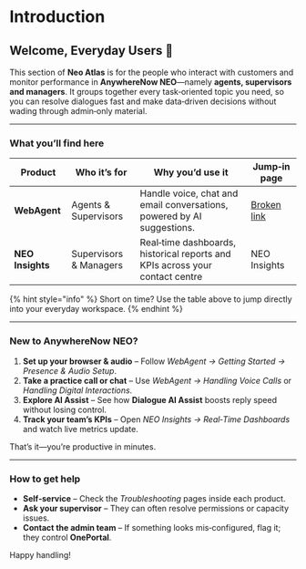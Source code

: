 # Introduction

## Welcome, Everyday Users 👋

This section of **Neo Atlas** is for the people who interact with customers and monitor performance in **AnywhereNow NEO**—namely **agents, supervisors and managers**. It groups together every task‑oriented topic you need, so you can resolve dialogues fast and make data‑driven decisions without wading through admin‑only material.

***

### What you’ll find here

| Product          | Who it’s for           | Why you’d use it                                                             | Jump‑in page                              |
| ---------------- | ---------------------- | ---------------------------------------------------------------------------- | ----------------------------------------- |
| **WebAgent**     | Agents & Supervisors   | Handle voice, chat and email conversations, powered by AI suggestions.       | [Broken link](broken-reference "mention") |
| **NEO Insights** | Supervisors & Managers | Real‑time dashboards, historical reports and KPIs across your contact centre | NEO Insights                              |

{% hint style="info" %}
&#x20;Short on time? Use the table above to jump directly into your everyday workspace.
{% endhint %}

***

### New to AnywhereNow NEO?

1. **Set up your browser & audio** – Follow _WebAgent → Getting Started → Presence & Audio Setup_.
2. **Take a practice call or chat** – Use _WebAgent → Handling Voice Calls_ or _Handling Digital Interactions_.
3. **Explore AI Assist** – See how **Dialogue AI Assist** boosts reply speed without losing control.
4. **Track your team’s KPIs** – Open _NEO Insights → Real‑Time Dashboards_ and watch live metrics update.

That’s it—you’re productive in minutes.

***

### How to get help

* **Self‑service** – Check the _Troubleshooting_ pages inside each product.
* **Ask your supervisor** – They can often resolve permissions or capacity issues.
* **Contact the admin team** – If something looks mis‑configured, flag it; they control **OnePortal**.

Happy handling!&#x20;



